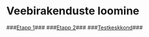 # Veebirakenduste loomine #

###[Etapp 1](https://bitbucket.org/Mpeedosk/veebirakendus/wiki/Week%201)###
###[Etapp 2](https://bitbucket.org/Mpeedosk/veebirakendus/wiki/Etapp%202)###
###[Testkeskkond](https://http://kodu.ut.ee/~mpeedosk/veebir/)###
